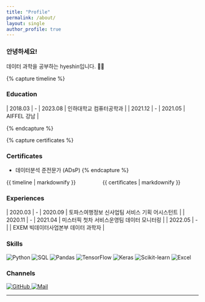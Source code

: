 ```yaml
---
title: "Profile"
permalink: /about/
layout: single
author_profile: true
---
```


### 안녕하세요!
데이터 과학을 공부하는 hyeshin입니다. 🙇‍♂️<br/>



<style type = "text/css">
  table {
    width: 100%;
    font-size: 1em;
  }
</style>

{% capture timeline %}
### Education

| 2018.03 | - | 2023.08 | 인하대학교 컴퓨터공학과 |
| 2021.12 | - | 2021.05 | AIFFEL 강남 |

{% endcapture %}

{% capture certificates %}
### Certificates
* 데이터분석 준전문가 (ADsP)
{% endcapture %}

<div style = "display: flex;">
  <div style = "width: 50%; float: left;">{{ timeline | markdownify }}</div>
  <div style = "width: 50%; float: right;">{{ certificates | markdownify }}</div>
</div>


### Experiences

| 2020.03 | - | 2020.09 | 토파스여행정보 신사업팀 서비스 기획 어시스턴트 |
| 2020.11 | - | 2021.04 | 미스터픽 첫차 서비스운영팀 데이터 모니터링 |
| 2022.05 | - |         | EXEM 빅데이터사업본부 데이터 과학자 |

### Skills

<img alt="Python" src="https://img.shields.io/badge/Python-3776AB?style=for-the-badge&logo=Python&logoColor=white">
<img alt="SQL" src="https://img.shields.io/badge/MySQL-4479A1?style=for-the-badge&logo=MySQL&logoColor=white">
<img alt="Pandas" src="https://img.shields.io/badge/pandas-150458?style=for-the-badge&logo=pandas&logoColor=white">
<img alt="TensorFlow" src="https://img.shields.io/badge/TensorFlow-FF6F00?style=for-the-badge&logo=TensorFlow&logoColor=white">
<img alt="Keras" src="https://img.shields.io/badge/Keras-D00000?style=for-the-badge&logo=Keras&logoColor=white">
<img alt="Scikit-learn" src="https://img.shields.io/badge/sklearn-F7931E?style=for-the-badge&logo=scikit-learn&logoColor=white">
<img alt="Excel" src="https://img.shields.io/badge/Excel-217346?style=for-the-badge&logo=Microsoft Excel&logoColor=white">

### Channels
<a href="https://github.com/hyesinn">
  <img alt="GitHub" src="https://img.shields.io/badge/GitHub-181717?style=for-the-badge&logo=GitHub&logoColor=white">
</a>
<a href="mailto:zzangzzanghjs@gmail.com">
  <img alt="Mail" src="https://img.shields.io/badge/Gmail-EA4335?style=for-the-badge&logo=Gmail&logoColor=white">
</a>
<hr>





